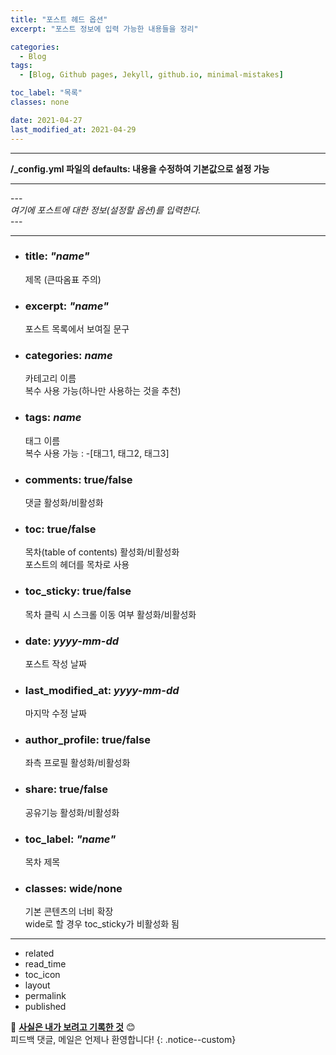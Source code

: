 ```yaml
---
title: "포스트 헤드 옵션"
excerpt: "포스트 정보에 입력 가능한 내용들을 정리"

categories:
  - Blog
tags: 
  - [Blog, Github pages, Jekyll, github.io, minimal-mistakes]

toc_label: "목록"
classes: none

date: 2021-04-27
last_modified_at: 2021-04-29
---
```


---
**/_config.yml 파일의 defaults: 내용을 수정하여 기본값으로 설정 가능**

---
\---<br>
 *여기에 포스트에 대한 정보(설정할 옵션)를 입력한다.<br>*
\---

---
- ### title: *"name"*
	제목 (큰따옴표 주의)
- ### excerpt: *"name"*
	포스트 목록에서 보여질 문구
- ### categories: *name*
	카테고리 이름<br>
	복수 사용 가능(하나만 사용하는 것을 추천)
- ### tags: *name*
	태그 이름<br>
	복수 사용 가능 : -[태그1, 태그2, 태그3]
- ### comments: true/false
	댓글 활성화/비활성화
- ### toc: true/false
	목차(table of contents) 활성화/비활성화<br>
	포스트의 헤더를 목차로 사용
- ### toc_sticky: true/false
	목차 클릭 시 스크롤 이동 여부 활성화/비활성화
- ### date: *yyyy-mm-dd*
	포스트 작성 날짜
- ### last_modified_at: *yyyy-mm-dd*
	마지막 수정 날짜
- ### author_profile: true/false
	좌측 프로필 활성화/비활성화
- ### share: true/false
	공유기능 활성화/비활성화
- ### toc_label: *"name"*
	목차 제목
- ### classes: wide/none
	기본 콘텐츠의 너비 확장<br>
	wide로 할 경우 toc_sticky가 비활성화 됨
	
---
- related
- read_time
- toc_icon
- layout
- permalink
- published

📝 <u><b>사실은 내가 보려고 기록한 것</b></u> 😊
<br>피드백 댓글, 메일은 언제나 환영합니다!
{: .notice--custom}
